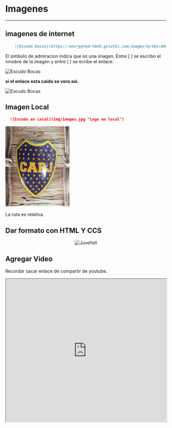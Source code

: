 # Imagenes

---

## imagenes de internet

```md
    ![Escudo Bocas](https://encrypted-tbn0.gstatic.com/images?q=tbn:ANd9GcRKXEQ1iw2Ww6aU86qe1GSdXdszW_rTNQSDhg&usqp=CAU)
```

El simbolo de admiracion indica que es una imagen. Entre [ ] se escribo el nmobre de la imagen y entre ( ) se ecribe el enlace. 

![Escudo Bocas](https://encrypted-tbn0.gstatic.com/images?q=tbn:ANd9GcRKXEQ1iw2Ww6aU86qe1GSdXdszW_rTNQSDhg&usqp=CAU "logo de internet")

**si el enlace esta caido se vera asi.**

![Escudo Bocas](https://)

## Imagen Local

```markdown
  ![Escudo en Local](img/images.jpg "Logo en local")
```

![Escudo en Local](img/images.jpg "Logo en local")

La ruta es relativa.

## Dar formato con HTML Y CCS

<div style = 'text-align:center;'>
        <img src="https://pbs.twimg.com/media/EiAAHfoU4AADis4?format=jpg&name=small" alt="JuveYell" width="300px">
</div>

## Agregar Video

Recordar sacar enlace de compartir de youtube.



<iframe name="marco" width="100%" height="450"
  src="https://w.soundcloud.com/player/?url=https%3A//api.soundcloud.com/tracks/38289724&visual=true">
</iframe>